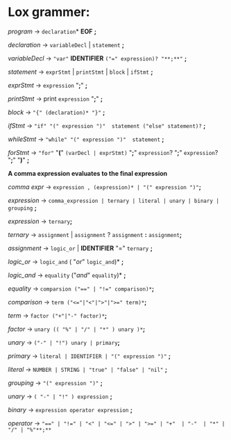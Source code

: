  # Lox grammer: 
 *program*          → `declaration`* **EOF** **;**
 
 *declaration*      → `variableDecl` | `statement` **;**
 
 *variableDecl*     → `"var"` **IDENTIFIER** `("=" expression)? "**;**"` **;**
 
 *statement*        → `exprStmt` | `printStmt` | `block` | `ifStmt` **;**
 
 *exprStmt*         → `expression` "**;**" **;**
 
 *printStmt*        → print `expression` "**;**" **;**
 
 *block*            → `"{" (declaration)* "}"` **;**
 
 *ifStmt*           → `"if" "(" expression ")"  statement ("else" statement)?` **;**

 *whileStmt*        → `"while" "(" expression ")"  statement` **;**

 *forStmt*          → `"for"` "**(**" `(varDecl | exprStmt)` "**;**" `expression`? "**;**" `expression`? "**;**" "**)**"  **;**

 
 **A comma expression evaluates to the final expression**
 
 *comma expr*  → `expression , (expression)* | "(" expression ")"`**;**

 *expression*     → `comma_expression
                   | ternary
                   | literal
                   | unary
                   | binary
                   | grouping` **;**


 *expression*  → `ternary`**;**
 
 *ternary*     → `assignment` | `assignment` ? `assignment` **:** `assignment`**;**
 
 *assignment*  → `logic_or` | **IDENTIFIER** "=" `ternary` **;**
 
 *logic_or*    → `logic_and` ( "*or*" `logic_and`)* **;**
 
 *logic_and*   → `equality` ("*and*" `equality`)* **;** 

 *equality*    → `comparsion ("==" | "!=" comparison)*`**;**

 *comparison*  → `term ("<="|"<"|">"|">=" term)*`**;**

 *term*        → `factor ("+"|"-" factor)*`**;**

 *factor*      → `unary (( "%" | "/" | "*" ) unary )*`**;**

 *unary*       → `("-" | "!") unary | primary`**;**

 *primary*     → `literal | IDENTIFIER | "(" expression ")"` **;**
 
 *literal*        → `NUMBER | STRING | "true" | "false" | "nil"` **;**

 *grouping*       → `"(" expression ")"` **;**

 *unary*          → `( "-" | "!" ) expression` **;**

 *binary*         → `expression operator expression` **;**

 *operator*       → `"==" | "!=" | "<" | "<=" | ">" | ">="
                  | "+"  | "-"  | "*" | "/" | "%"**;**`

